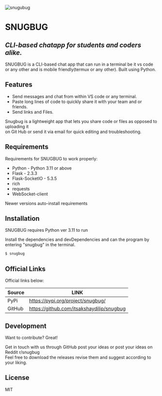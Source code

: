 
![snugubug](https://github.com/itsakshaydilip/snugbug/assets/142210554/1e77a9e9-7650-4b35-b6d6-5a183d836d1f)

# SNUGBUG
## _CLI-based chatapp for students and coders alike._


SNUGBUG is a CLI-based chat app that can run in a terminal be it vs code or any other and is mobile friendly(termux or any other).
Built using Python.

## Features

- Send messages and chat from within VS code or any terminal.
- Paste long lines of code to quickly share it with your team and or friends.
- Send links and Files.

Snugbug is a lightweight app that lets you share code or files as opposed to uploading it  
on Git Hub or send it via email for quick editing and troubleshooting.

## Requirements

Requirements for SNUGBUG to work properly:

- Python - Python 3.11 or above
- Flask - 2.3.3
- Flask-SocketIO - 5.3.5
- rich
- requests
- WebSocket-client

Newer versions auto-install requirements

## Installation

SNUGBUG requires Python ver 3.11 to run

Install the dependencies and devDependencies and can the program by entering "snugbug" in the terminal.

```sh
$ snugbug
```


## Official Links

Official links below:

| Source | LINK |
| ------ | ------ |
| PyPi | https://pypi.org/project/snugbug/ |
| GitHub | https://github.com/itsakshaydilip/snugbug |


## Development

Want to contribute? Great!

Get in touch with us through GitHub post your ideas or post your ideas on Reddit r/snugbug  
Feel free to download the releases revise them and suggest according to your liking.

## License

MIT

